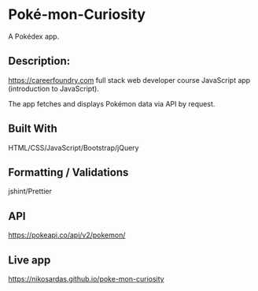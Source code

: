 # Poké-mon-Curiosity
A Pokédex app.

## Description:
https://careerfoundry.com full stack web developer course JavaScript app (introduction to JavaScript).

The app fetches and displays Pokémon data via API by request.

## Built With
HTML/CSS/JavaScript/Bootstrap/jQuery

## Formatting / Validations
jshint/Prettier

## API
https://pokeapi.co/api/v2/pokemon/<br>

## Live app
https://nikosardas.github.io/poke-mon-curiosity


